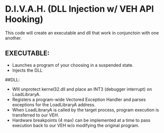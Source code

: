 # D.I.V.A.H. (DLL Injection w/ VEH API Hooking)
This code will create an executable and dll that work in conjunctoin with one another.

## EXECUTABLE:
* Launches a program of your choosing in a suspended state.
* Injects the DLL

##DLL:
* WIll unprotect kernel32.dll and place an INT3 (debugger interrupt) on LoadLibraryA.
* Registers a program-wide Vectored Exception Handler and parses exceptions for the LoadLibraryA address.
* When LoadLibraryA is called by the target process, program execution is transferred to our VEH. 
* Hardware breakpoints (4 max) can be implemented at a time to pass execution back to our VEH w/o modifying the original program.
